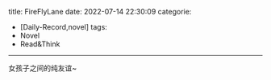 title: FireFlyLane
date: 2022-07-14 22:30:09
categorie:
- [Daily-Record,novel]
tags:
- Novel
- Read&Think

---

女孩子之间的纯友谊~

<!--more-->






















